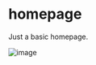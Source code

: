 # homepage

Just a basic homepage.

![image](https://github.com/user-attachments/assets/c3407c5b-d1c8-470e-b4e9-264132d48af9)

